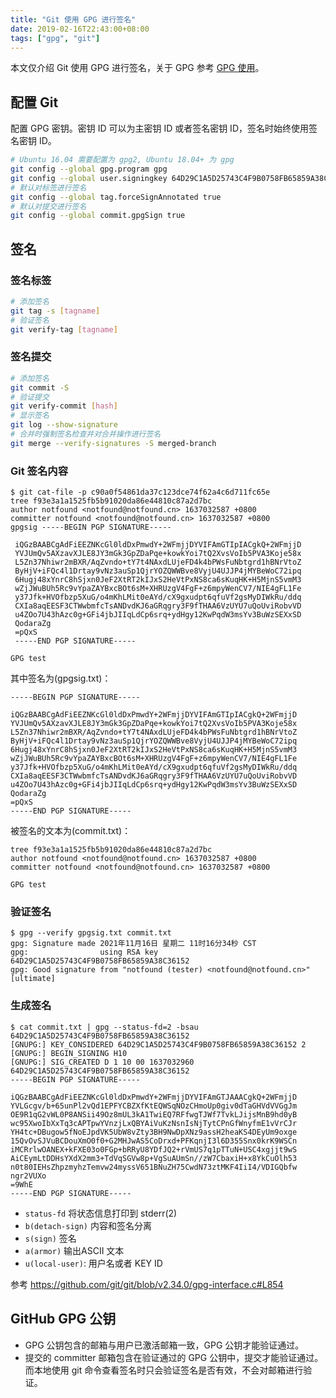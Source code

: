 ```yaml
---
title: "Git 使用 GPG 进行签名"
date: 2019-02-16T22:43:00+08:00
tags: ["gpg", "git"]
---
```


本文仅介绍 Git 使用 GPG 进行签名，关于 GPG 参考 [GPG 使用](/posts/linux-gpg-usage/)。

## 配置 Git

配置 GPG 密钥。密钥 ID 可以为主密钥 ID 或者签名密钥 ID，签名时始终使用签名密钥 ID。

```bash
# Ubuntu 16.04 需要配置为 gpg2, Ubuntu 18.04+ 为 gpg
git config --global gpg.program gpg 
git config --global user.signingkey 64D29C1A5D25743C4F9B0758FB65859A38C36152
# 默认对标签进行签名
git config --global tag.forceSignAnnotated true 
# 默认对提交进行签名
git config --global commit.gpgSign true
```

## 签名

### 签名标签

```bash
# 添加签名
git tag -s [tagname]
# 验证签名
git verify-tag [tagname]
```
### 签名提交

```bash
# 添加签名
git commit -S
# 验证提交
git verify-commit [hash]
# 显示签名
git log --show-signature
# 合并时强制签名检查并对合并操作进行签名
git merge --verify-signatures -S merged-branch
```

### Git 签名内容

```text
$ git cat-file -p c90a0f54861da37c123dce74f62a4c6d711fc65e
tree f93e3a1a1525fb5b91020da86e44810c87a2d7bc
author notfound <notfound@notfound.cn> 1637032587 +0800
committer notfound <notfound@notfound.cn> 1637032587 +0800
gpgsig -----BEGIN PGP SIGNATURE-----

 iQGzBAABCgAdFiEEZNKcGl0ldDxPmwdY+2WFmjjDYVIFAmGTIpIACgkQ+2WFmjjD
 YVJUmQv5AXzavXJLE8JY3mGk3GpZDaPqe+kowkYoi7tQ2XvsVoIb5PVA3Koje58x
 L5Zn37Nhiwr2mBXR/AqZvndo+tY7t4NAxdLUjeFD4k4bPWsFuNbtgrd1hBNrVtoZ
 ByHjV+iFQc4l1Drtay9vNz3auSp1QjrYOZQWWBve8VyjU4UJJP4jMYBeWoC72ipq
 6Hugj48xYnrC8hSjxn0JeF2XtRT2kIJxS2HeVtPxNS8ca6sKuqHK+H5MjnS5vmM3
 wZjJWuBUh5Rc9vYpaZAYBxcBOt6sM+XHRUzgV4FgF+z6mpyWenCV7/NIE4gFL1Fe
 y37Jfk+HVOfbzp5XuG/o4mKhLMit0eAYd/cX9gxudpt6qfuVf2gsMyDIWkRu/ddq
 CXIa8aqEESF3CTWwbmfcTsANDvdKJ6aGRqgry3F9fTHAA6VzUYU7uQoUviRobvVD
 u4ZOo7U43hAzc0g+GFi4jbJIIqLdCp6srq+ydHgy12KwPqdW3msYv3BuWzSEXxSD
 QodaraZg
 =pQxS
 -----END PGP SIGNATURE-----

GPG test
```

其中签名为(gpgsig.txt)：

```text
-----BEGIN PGP SIGNATURE-----

iQGzBAABCgAdFiEEZNKcGl0ldDxPmwdY+2WFmjjDYVIFAmGTIpIACgkQ+2WFmjjD
YVJUmQv5AXzavXJLE8JY3mGk3GpZDaPqe+kowkYoi7tQ2XvsVoIb5PVA3Koje58x
L5Zn37Nhiwr2mBXR/AqZvndo+tY7t4NAxdLUjeFD4k4bPWsFuNbtgrd1hBNrVtoZ
ByHjV+iFQc4l1Drtay9vNz3auSp1QjrYOZQWWBve8VyjU4UJJP4jMYBeWoC72ipq
6Hugj48xYnrC8hSjxn0JeF2XtRT2kIJxS2HeVtPxNS8ca6sKuqHK+H5MjnS5vmM3
wZjJWuBUh5Rc9vYpaZAYBxcBOt6sM+XHRUzgV4FgF+z6mpyWenCV7/NIE4gFL1Fe
y37Jfk+HVOfbzp5XuG/o4mKhLMit0eAYd/cX9gxudpt6qfuVf2gsMyDIWkRu/ddq
CXIa8aqEESF3CTWwbmfcTsANDvdKJ6aGRqgry3F9fTHAA6VzUYU7uQoUviRobvVD
u4ZOo7U43hAzc0g+GFi4jbJIIqLdCp6srq+ydHgy12KwPqdW3msYv3BuWzSEXxSD
QodaraZg
=pQxS
-----END PGP SIGNATURE-----
```

被签名的文本为(commit.txt)：

```text
tree f93e3a1a1525fb5b91020da86e44810c87a2d7bc
author notfound <notfound@notfound.cn> 1637032587 +0800
committer notfound <notfound@notfound.cn> 1637032587 +0800

GPG test
```

### 验证签名

```text
$ gpg --verify gpgsig.txt commit.txt
gpg: Signature made 2021年11月16日 星期二 11时16分34秒 CST
gpg:                using RSA key 64D29C1A5D25743C4F9B0758FB65859A38C36152
gpg: Good signature from "notfound (tester) <notfound@notfound.cn>" [ultimate]
```

### 生成签名

```text
$ cat commit.txt | gpg --status-fd=2 -bsau 64D29C1A5D25743C4F9B0758FB65859A38C36152
[GNUPG:] KEY_CONSIDERED 64D29C1A5D25743C4F9B0758FB65859A38C36152 2
[GNUPG:] BEGIN_SIGNING H10
[GNUPG:] SIG_CREATED D 1 10 00 1637032960 64D29C1A5D25743C4F9B0758FB65859A38C36152
-----BEGIN PGP SIGNATURE-----

iQGzBAABCgAdFiEEZNKcGl0ldDxPmwdY+2WFmjjDYVIFAmGTJAAACgkQ+2WFmjjD
YVLGcgv/b+65unPl2vQd1EPFYCBZXfKtEQWSqNOzCHmoUp0giv0dTaGHVdVVGgJm
OE9R1qG2vWL0P8ANSii49Oz8mUL3kA1TwiEQ7RFfwgTJWf7TvkLJijsMnB9hd0yB
wc95XwoIbXxTq3cAPTpwYVnzjLxQBYAiVuKzNsnIsNjTytCPnGfWnyfmE1vVrCJr
YH4tc+DBugow5fNoEJpdVK5UbW8vZty3BH9NwDpXNz9assH2heaKS4DEyUm9oxge
15QvOvSJVuBCDouXmO0f0+G2MHJwAS5CoDrxd+PFKqnjI3l6D355Snx0krK9WSCn
iMCRrlwOANEX+kFXE03o0FGp+bRRyU8YDfJQ2+rVmUS7q1pTTuN+USC4xgjjt9wS
AiCEymLtDDHsYXdX2mm3+TdVqSGVw8p+VgSuAUmSn//zW7CbaxiH+x8YkCuOlh53
n0t80IEHsZhpzmyhzTemvw24myssV651BNuZH75CwdN73ztMKF4IiI4/VDIGQbfw
ngr2VUXo
=9WhE
-----END PGP SIGNATURE-----
```
- `status-fd` 将状态信息打印到 stderr(2)
- `b(detach-sign)` 内容和签名分离
- `s(sign)` 签名
- `a(armor)` 输出ASCII 文本
- `u(local-user)`: 用户名或者 KEY ID

参考 https://github.com/git/git/blob/v2.34.0/gpg-interface.c#L854

## GitHub GPG 公钥

-   GPG 公钥包含的邮箱与用户已激活邮箱一致，GPG 公钥才能验证通过。
-   提交的 committer 邮箱包含在验证通过的 GPG 公钥中，提交才能验证通过。而本地使用 git 命令查看签名时只会验证签名是否有效，不会对邮箱进行验证。

